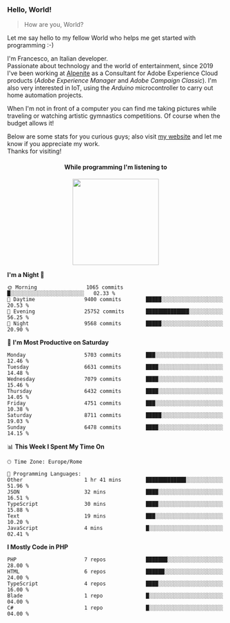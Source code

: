 ### Hello, World!

> How are you, World?

Let me say hello to my fellow World who helps me get started with programming :-)

I'm Francesco, an Italian developer.  
Passionate about technology and the world of entertainment, since 2019 I've been working at [Alpenite](https://www.alpenite.com) as a Consultant for Adobe Experience Cloud products (*Adobe Experience Manager* and *Adobe Campaign Classic*). I'm also very interested in IoT, using the *Arduino* microcontroller to carry out home automation projects.

When I'm not in front of a computer you can find me taking pictures while traveling or watching artistic gymnastics competitions. Of course when the budget allows it!

Below are some stats for you curious guys; also visit [my website](https://www.francescorega.eu) and let me know if you appreciate my work.  
Thanks for visiting!

<div align="center">
  <h4>While programming I'm listening to</h4>
  <a href="https://apps.francescorega.eu/now-playing/11147232609" target="_blank"><img src="https://apps.francescorega.eu/now-playing/11147232609" width="200"></a>
</div>

<!--START_SECTION:waka-->
**I'm a Night 🦉** 

```text
🌞 Morning                1065 commits        █░░░░░░░░░░░░░░░░░░░░░░░░   02.33 % 
🌆 Daytime                9400 commits        █████░░░░░░░░░░░░░░░░░░░░   20.53 % 
🌃 Evening                25752 commits       ██████████████░░░░░░░░░░░   56.25 % 
🌙 Night                  9568 commits        █████░░░░░░░░░░░░░░░░░░░░   20.90 % 
```
📅 **I'm Most Productive on Saturday** 

```text
Monday                   5703 commits        ███░░░░░░░░░░░░░░░░░░░░░░   12.46 % 
Tuesday                  6631 commits        ████░░░░░░░░░░░░░░░░░░░░░   14.48 % 
Wednesday                7079 commits        ████░░░░░░░░░░░░░░░░░░░░░   15.46 % 
Thursday                 6432 commits        ████░░░░░░░░░░░░░░░░░░░░░   14.05 % 
Friday                   4751 commits        ███░░░░░░░░░░░░░░░░░░░░░░   10.38 % 
Saturday                 8711 commits        █████░░░░░░░░░░░░░░░░░░░░   19.03 % 
Sunday                   6478 commits        ████░░░░░░░░░░░░░░░░░░░░░   14.15 % 
```


📊 **This Week I Spent My Time On** 

```text
🕑︎ Time Zone: Europe/Rome

💬 Programming Languages: 
Other                    1 hr 41 mins        █████████████░░░░░░░░░░░░   51.96 % 
JSON                     32 mins             ████░░░░░░░░░░░░░░░░░░░░░   16.51 % 
TypeScript               30 mins             ████░░░░░░░░░░░░░░░░░░░░░   15.88 % 
Text                     19 mins             ███░░░░░░░░░░░░░░░░░░░░░░   10.20 % 
JavaScript               4 mins              █░░░░░░░░░░░░░░░░░░░░░░░░   02.41 % 
```

**I Mostly Code in PHP** 

```text
PHP                      7 repos             ███████░░░░░░░░░░░░░░░░░░   28.00 % 
HTML                     6 repos             ██████░░░░░░░░░░░░░░░░░░░   24.00 % 
TypeScript               4 repos             ████░░░░░░░░░░░░░░░░░░░░░   16.00 % 
Blade                    1 repo              █░░░░░░░░░░░░░░░░░░░░░░░░   04.00 % 
C#                       1 repo              █░░░░░░░░░░░░░░░░░░░░░░░░   04.00 % 
```




<!--END_SECTION:waka-->
